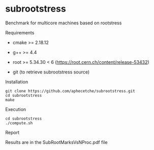 # subrootstress
Benchmark for multicore machines based on rootstress

Requirements

- cmake >= 2.18.12
- g++ >= 4.4

- root >= 5.34.30 < 6 (https://root.cern.ch/content/release-53432)

- git (to retrieve subrootstress source)

Installation

	git clone https://github.com/aphecetche/subrootstress.git
	cd subrootstress
	make

Execution

	cd subrootstress
	./compute.sh

Report

Results are in the SubRootMarksVsNProc.pdf file


